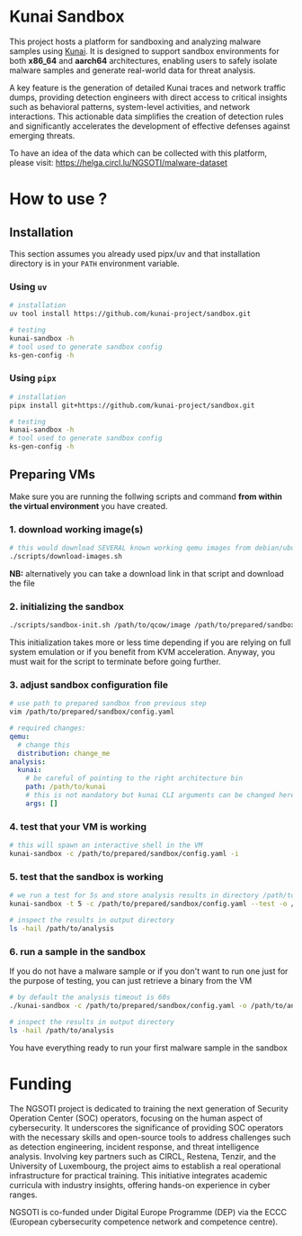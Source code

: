 # Kunai Sandbox

This project hosts a platform for sandboxing and analyzing malware samples using [Kunai](https://github.com/kunai-project/kunai). It is designed to support sandbox environments for both **x86_64** and **aarch64** architectures, enabling users to safely isolate malware samples and generate real-world data for threat analysis.

A key feature is the generation of detailed Kunai traces and network traffic dumps, providing detection engineers with direct access to critical insights such as behavioral patterns, system-level activities, and network interactions. This actionable data simplifies the creation of detection rules and significantly accelerates the development of effective defenses against emerging threats.

To have an idea of the data which can be collected with this platform, please visit: https://helga.circl.lu/NGSOTI/malware-dataset

# How to use ?

## Installation

This section assumes you already used pipx/uv and that installation directory is in your `PATH` environment variable.

### Using `uv`

```bash
# installation
uv tool install https://github.com/kunai-project/sandbox.git

# testing
kunai-sandbox -h
# tool used to generate sandbox config
ks-gen-config -h
```

### Using `pipx`

```bash
# installation
pipx install git+https://github.com/kunai-project/sandbox.git

# testing
kunai-sandbox -h
# tool used to generate sandbox config
ks-gen-config -h
```

## Preparing VMs

Make sure you are running the follwing scripts and command **from within
the virtual environment** you have created.

### 1. download working image(s)

```bash
# this would download SEVERAL known working qemu images from debian/ubuntu repositories
./scripts/download-images.sh
```
**NB:** alternatively you can take a download link in that script and download the file

### 2. initializing the sandbox 

```bash
./scripts/sandbox-init.sh /path/to/qcow/image /path/to/prepared/sandbox
```

This initialization takes more or less time depending if you are relying on full system emulation or if you benefit from KVM acceleration.
Anyway, you must wait for the script to terminate before going further.

### 3. adjust sandbox configuration file

```bash
# use path to prepared sandbox from previous step
vim /path/to/prepared/sandbox/config.yaml
```

```yaml
# required changes:
qemu:
  # change this
  distribution: change_me
analysis:
  kunai:
    # be careful of pointing to the right architecture bin
    path: /path/to/kunai
    # this is not mandatory but kunai CLI arguments can be changed here
    args: []
```

### 4. test that your VM is working

```bash
# this will spawn an interactive shell in the VM
kunai-sandbox -c /path/to/prepared/sandbox/config.yaml -i
```

### 5. test that the sandbox is working

```bash
# we run a test for 5s and store analysis results in directory /path/to/analysis
kunai-sandbox -t 5 -c /path/to/prepared/sandbox/config.yaml --test -o /path/to/analysis

# inspect the results in output directory
ls -hail /path/to/analysis
```

### 6. run a sample in the sandbox

If you do not have a malware sample or if you don't want to run one just
for the purpose of testing, you can just retrieve a binary from the VM

```bash
# by default the analysis timeout is 60s
./kunai-sandbox -c /path/to/prepared/sandbox/config.yaml -o /path/to/analysis -- /path/to/sample --some=sample --args

# inspect the results in output directory
ls -hail /path/to/analysis
```

You have everything ready to run your first malware sample in the sandbox

# Funding

The NGSOTI project is dedicated to training the next generation of Security Operation Center (SOC) operators, focusing on the human aspect of cybersecurity. It underscores the significance of providing SOC operators with the necessary skills and open-source tools to address challenges such as detection engineering, incident response, and threat intelligence analysis. Involving key partners such as CIRCL, Restena, Tenzir, and the University of Luxembourg, the project aims to establish a real operational infrastructure for practical training. This initiative integrates academic curricula with industry insights, offering hands-on experience in cyber ranges.

NGSOTI is co-funded under Digital Europe Programme (DEP) via the ECCC (European cybersecurity competence network and competence centre).



